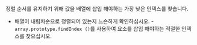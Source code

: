 정렬 순서를 유지하기 위해 값을 배열에 삽입 해야하는 가장 낮은 인덱스를 찾습니다.

- 배열이 내림차순으로 정렬되어 있는지 느슨하게 확인하십시오.
-`array.prototype.findIndex ()`를 사용하여 요소를 삽입 해야하는 적절한 인덱스를 찾으십시오.